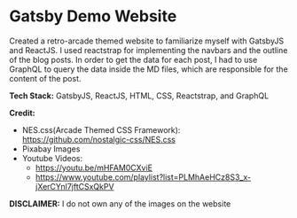 # Gatsby Demo Website

Created a retro-arcade themed website to familiarize myself with GatsbyJS and ReactJS. I used reactstrap for implementing the navbars and the outline of the blog posts. In order to get the data for each post, I had to use GraphQL to query the data inside the MD files, which are responsible for the content of the post. 

**Tech Stack:** GatsbyJS, ReactJS, HTML, CSS, Reactstrap, and GraphQL

**Credit:** 
* NES.css(Arcade Themed CSS Framework): https://github.com/nostalgic-css/NES.css
* Pixabay Images
* Youtube Videos: 
  - https://youtu.be/mHFAM0CXviE 
  - https://www.youtube.com/playlist?list=PLMhAeHCz8S3_x-jXerCYnl7jftCSxQkPV


**DISCLAIMER:** I do not own any of the images on the website 
